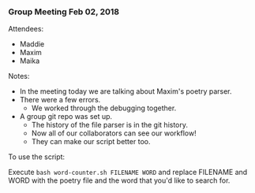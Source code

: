 ### Group Meeting Feb 02, 2018

Attendees:
* Maddie
* Maxim
* Maika 

Notes:
* In the meeting today we are talking about Maxim's poetry parser. 
* There were a few errors. 
  * We worked through the debugging together. 
* A group git repo was set up. 
  * The history of the file parser is in the git history. 
  * Now all of our collaborators can see our workflow!
  * They can make our script better too. 

To use the script:

Execute `bash word-counter.sh FILENAME WORD` and replace FILENAME and WORD with
the poetry file and the word that you'd like to search for. 
